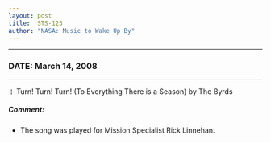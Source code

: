 ```yaml
---
layout: post
title:  STS-123
author: "NASA: Music to Wake Up By"
---
```


----
### DATE: March 14, 2008
----
⊹ Turn! Turn! Turn! (To Everything There is a Season) by The Byrds

##### Comment:
* The song was played for Mission Specialist Rick Linnehan.
